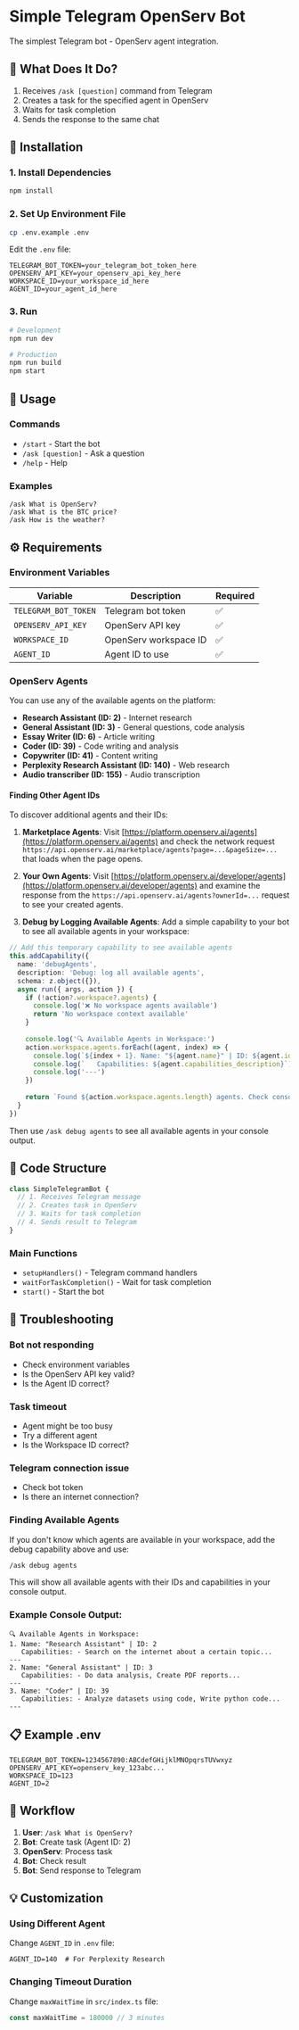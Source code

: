 # Simple Telegram OpenServ Bot

The simplest Telegram bot - OpenServ agent integration.

## 🎯 What Does It Do?

1. Receives `/ask [question]` command from Telegram
2. Creates a task for the specified agent in OpenServ
3. Waits for task completion
4. Sends the response to the same chat

## 🚀 Installation

### 1. Install Dependencies
```bash
npm install
```

### 2. Set Up Environment File
```bash
cp .env.example .env
```

Edit the `.env` file:
```env
TELEGRAM_BOT_TOKEN=your_telegram_bot_token_here
OPENSERV_API_KEY=your_openserv_api_key_here
WORKSPACE_ID=your_workspace_id_here
AGENT_ID=your_agent_id_here
```

### 3. Run
```bash
# Development
npm run dev

# Production
npm run build
npm start
```

## 📱 Usage

### Commands
- `/start` - Start the bot
- `/ask [question]` - Ask a question
- `/help` - Help

### Examples
```
/ask What is OpenServ?
/ask What is the BTC price?
/ask How is the weather?
```

## ⚙️ Requirements

### Environment Variables
| Variable | Description | Required |
|----------|-------------|----------|
| `TELEGRAM_BOT_TOKEN` | Telegram bot token | ✅ |
| `OPENSERV_API_KEY` | OpenServ API key | ✅ |
| `WORKSPACE_ID` | OpenServ workspace ID | ✅ |
| `AGENT_ID` | Agent ID to use | ✅ |

### OpenServ Agents
You can use any of the available agents on the platform:

- **Research Assistant (ID: 2)** - Internet research
- **General Assistant (ID: 3)** - General questions, code analysis
- **Essay Writer (ID: 6)** - Article writing
- **Coder (ID: 39)** - Code writing and analysis
- **Copywriter (ID: 41)** - Content writing
- **Perplexity Research Assistant (ID: 140)** - Web research
- **Audio transcriber (ID: 155)** - Audio transcription

#### Finding Other Agent IDs
To discover additional agents and their IDs:

1. **Marketplace Agents**: Visit [https://platform.openserv.ai/agents](https://platform.openserv.ai/agents) and check the network request `https://api.openserv.ai/marketplace/agents?page=...&pageSize=...` that loads when the page opens.

2. **Your Own Agents**: Visit [https://platform.openserv.ai/developer/agents](https://platform.openserv.ai/developer/agents) and examine the response from the `https://api.openserv.ai/agents?ownerId=...` request to see your created agents.

3. **Debug by Logging Available Agents**: Add a simple capability to your bot to see all available agents in your workspace:

```typescript
// Add this temporary capability to see available agents
this.addCapability({
  name: 'debugAgents',
  description: 'Debug: log all available agents',
  schema: z.object({}),
  async run({ args, action }) {
    if (!action?.workspace?.agents) {
      console.log('❌ No workspace agents available')
      return 'No workspace context available'
    }
    
    console.log('🔍 Available Agents in Workspace:')
    action.workspace.agents.forEach((agent, index) => {
      console.log(`${index + 1}. Name: "${agent.name}" | ID: ${agent.id}`)
      console.log(`   Capabilities: ${agent.capabilities_description}`)
      console.log('---')
    })
    
    return `Found ${action.workspace.agents.length} agents. Check console for details.`
  }
})
```

Then use `/ask debug agents` to see all available agents in your console output.

## 🔧 Code Structure

```typescript
class SimpleTelegramBot {
  // 1. Receives Telegram message
  // 2. Creates task in OpenServ  
  // 3. Waits for task completion
  // 4. Sends result to Telegram
}
```

### Main Functions
- `setupHandlers()` - Telegram command handlers
- `waitForTaskCompletion()` - Wait for task completion
- `start()` - Start the bot

## 🐛 Troubleshooting

### Bot not responding
- Check environment variables
- Is the OpenServ API key valid?
- Is the Agent ID correct?

### Task timeout
- Agent might be too busy
- Try a different agent
- Is the Workspace ID correct?

### Telegram connection issue
- Check bot token
- Is there an internet connection?

### Finding Available Agents
If you don't know which agents are available in your workspace, add the debug capability above and use:
```
/ask debug agents
```
This will show all available agents with their IDs and capabilities in your console output.

### Example Console Output:
```
🔍 Available Agents in Workspace:
1. Name: "Research Assistant" | ID: 2
   Capabilities: - Search on the internet about a certain topic...
---
2. Name: "General Assistant" | ID: 3  
   Capabilities: - Do data analysis, Create PDF reports...
---
3. Name: "Coder" | ID: 39
   Capabilities: - Analyze datasets using code, Write python code...
---
```

## 📋 Example .env
```env
TELEGRAM_BOT_TOKEN=1234567890:ABCdefGHijklMNOpqrsTUVwxyz
OPENSERV_API_KEY=openserv_key_123abc...
WORKSPACE_ID=123
AGENT_ID=2
```

## 🔄 Workflow

1. **User**: `/ask What is OpenServ?`
2. **Bot**: Create task (Agent ID: 2)
3. **OpenServ**: Process task
4. **Bot**: Check result
5. **Bot**: Send response to Telegram

## 💡 Customization

### Using Different Agent
Change `AGENT_ID` in `.env` file:
```env
AGENT_ID=140  # For Perplexity Research
```

### Changing Timeout Duration
Change `maxWaitTime` in `src/index.ts` file:
```typescript
const maxWaitTime = 180000 // 3 minutes
```